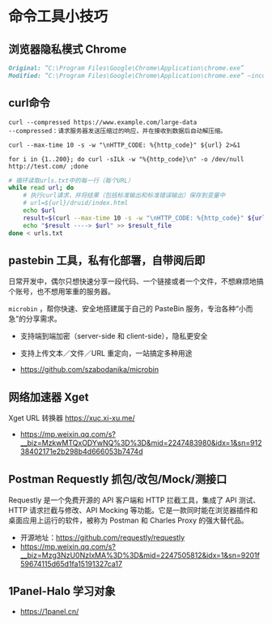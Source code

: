 # 命令工具小技巧


## 浏览器隐私模式 Chrome

```Markdown
Original: “C:\Program Files\Google\Chrome\Application\chrome.exe”
Modified: “C:\Program Files\Google\Chrome\Application\chrome.exe” –incognito
```


## curl命令

```
curl --compressed https://www.example.com/large-data
--compressed：请求服务器发送压缩过的响应，并在接收到数据后自动解压缩。

curl --max-time 10 -s -w "\nHTTP_CODE: %{http_code}" ${url} 2>&1

for i in {1..200}; do curl -sILk -w "%{http_code}\n" -o /dev/null http://test.com/ ;done
```

```bash
# 循环读取urls.txt中的每一行（每个URL）
while read url; do
    # 执行curl请求，并将结果（包括标准输出和标准错误输出）保存到变量中
    # url=${url}/druid/index.html
    echo $url
    result=$(curl --max-time 10 -s -w "\nHTTP_CODE: %{http_code}" ${url} 2>&1)
    echo "$result ----> $url" >> $result_file
done < urls.txt
```

## pastebin 工具，私有化部署，自带阅后即


日常开发中，偶尔只想快速分享一段代码、一个链接或者一个文件，不想麻烦地搞个账号，也不想用笨重的服务器。

`microbin` ，帮你快速、安全地搭建属于自己的 PasteBin 服务，专治各种“小而急”的分享需求。

- 支持端到端加密（server-side 和 client-side），隐私更安全
- 支持上传文本／文件／URL 重定向，一站搞定多种用途

- https://github.com/szabodanika/microbin


## 网络加速器 Xget

Xget URL 转换器 https://xuc.xi-xu.me/

- https://mp.weixin.qq.com/s?__biz=MzkwMTQxODYwNQ%3D%3D&mid=2247483980&idx=1&sn=91238402171e2b298b4d666053b7474d

## Postman Requestly 抓包/改包/Mock/测接口

Requestly 是一个免费开源的 API 客户端和 HTTP 拦截工具，集成了 API 测试、HTTP 请求拦截与修改、API Mocking 等功能。它是一款同时能在浏览器插件和桌面应用上运行的软件，被称为 Postman 和 Charles Proxy 的强大替代品。

- 开源地址：https://github.com/requestly/requestly
- https://mp.weixin.qq.com/s?__biz=Mzg3NzU0NzIxMA%3D%3D&mid=2247505812&idx=1&sn=9201f59674115d65d1fa15191327ca17

## 1Panel-Halo 学习对象

- https://1panel.cn/

